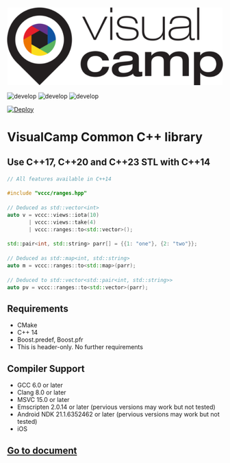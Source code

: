 <p align="center">
  <img src="/docs/image/vc_logo_original.png"></img></br>
</p>

![develop](https://github.com/visualcamp/vccc/actions/workflows/test-macos.yml/badge.svg?branch=main)
![develop](https://github.com/visualcamp/vccc/actions/workflows/test-ubuntu.yml/badge.svg?branch=main)
![develop](https://github.com/visualcamp/vccc/actions/workflows/test-windows.yml/badge.svg?branch=main)

[![Deploy](https://github.com/visualcamp/vccc/actions/workflows/deploy-docs.yml/badge.svg)](https://github.com/visualcamp/vccc/actions/workflows/deploy-docs.yml)

# VisualCamp Common C++ library
## Use C++17, C++20 and C++23 STL with C++14

```c++
// All features available in C++14

#include "vccc/ranges.hpp"

// Deduced as std::vector<int>
auto v = vccc::views::iota(10)
       | vccc::views::take(4)
       | vccc::ranges::to<std::vector>();

std::pair<int, std::string> parr[] = {{1: "one"}, {2: "two"}};

// Deduced as std::map<int, std::string>
auto m = vccc::ranges::to<std::map>(parr); 

// Deduced to std::vector<std::pair<int, std::string>>
auto pv = vccc::ranges::to<std::vector>(parr);
```

## Requirements
* CMake
* C++ 14
* Boost.predef, Boost.pfr
* This is header-only. No further requirements

## Compiler Support
* GCC 6.0 or later
* Clang 8.0 or later
* MSVC 15.0 or later
* Emscripten 2.0.14 or later (pervious versions may work but not tested)
* Android NDK 21.1.6352462 or later (pervious versions may work but not tested)
* iOS


## [Go to document](https://visualcamp.github.io/vccc/html/index.html)
